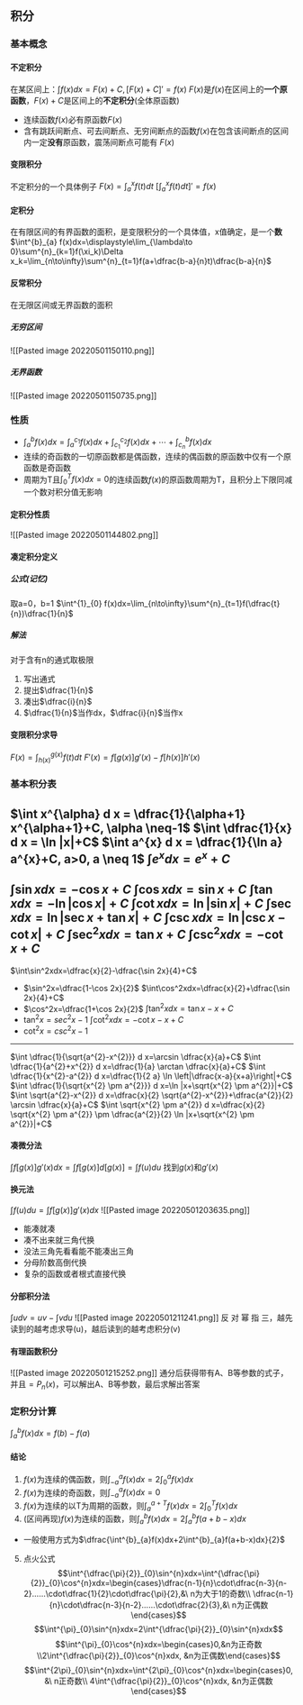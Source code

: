 ## 积分
### 基本概念
#### 不定积分
在某区间上：$\int f(x)dx=F(x)+C, [F(x)+C]'=f(x)$
$F(x)$是$f(x)$在区间上的**一个原函数**，$F(x)+C$是区间上的**不定积分**(全体原函数)
- 连续函数$f(x)$必有原函数$F(x)$
- 含有跳跃间断点、可去间断点、无穷间断点的函数$f(x)$在包含该间断点的区间内一定**没有**原函数，震荡间断点可能有
$F(x)$
#### 变限积分
不定积分的一个具体例子
$F(x)=\int^{x}_{a} f(t)dt$
$[\int^{x}_{a} f(t)dt]'=f(x)$
#### 定积分
在有限区间的有界函数的面积，是变限积分的一个具体值，x值确定，是一个**数**
$\int^{b}_{a} f(x)dx=\displaystyle\lim_{\lambda\to 0}\sum^{n}_{k=1}f(\xi_k)\Delta x_k=\lim_{n\to\infty}\sum^{n}_{t=1}f(a+\dfrac{b-a}{n}t)\dfrac{b-a}{n}$
#### 反常积分
在无限区间或无界函数的面积
##### 无穷区间
![[Pasted image 20220501150110.png]]
##### 无界函数
![[Pasted image 20220501150735.png]]
### 性质
- $\int^{b}_{a}f(x)dx=\int^{c_1}_{a}f(x)dx+\int^{c_2}_{c_1}f(x)dx+\cdots+\int^{b}_{c_n}f(x)dx$
- 连续的奇函数的一切原函数都是偶函数，连续的偶函数的原函数中仅有一个原函数是奇函数
- 周期为T且$\int^{T}_{0}f(x)dx=0$的连续函数$f(x)$的原函数周期为T，且积分上下限同减一个数对积分值无影响
#### 定积分性质
![[Pasted image 20220501144802.png]]
#### 凑定积分定义
##### 公式(记忆)
取a=0，b=1
$\int^{1}_{0} f(x)dx=\lim_{n\to\infty}\sum^{n}_{t=1}f(\dfrac{t}{n})\dfrac{1}{n}$
##### 解法
对于含有n的通式取极限
1. 写出通式
2. 提出$\dfrac{1}{n}$
3. 凑出$\dfrac{i}{n}$
4. $\dfrac{1}{n}$当作dx，$\dfrac{i}{n}$当作x
#### 变限积分求导
$F(x)=\int^{g(x)}_{h(x)}f(t)dt$
$F'(x)=f[g(x)]g'(x)-f[h(x)]h'(x)$
### 基本积分表
$\int x^{\alpha} d x = \dfrac{1}{\alpha+1} x^{\alpha+1}+C, \alpha \neq-1$
$\int \dfrac{1}{x} d x = \ln |x|+C$
$\int a^{x} d x = \dfrac{1}{\ln a} a^{x}+C, a>0, a \neq 1$
$\int e^{x} d x = e^{x}+C$
---
$\int \sin x d x = -\cos x+C$
$\int \cos x d x = \sin x+C$
$\int \tan x d x = -\ln |\cos x|+C$
$\int \cot x d x = \ln |\sin x|+C$
$\int \sec x d x = \ln |\sec x+\tan x|+C$
$\int \csc x d x = \ln |\csc x-\cot x|+C$
$\int \sec ^{2} x d x = \tan x+C$
$\int \csc ^{2} x d x = -\cot x+C$
---
$\int\sin^2xdx=\dfrac{x}{2}-\dfrac{\sin 2x}{4}+C$
- $\sin^2x=\dfrac{1-\cos 2x}{2}$
$\int\cos^2xdx=\dfrac{x}{2}+\dfrac{\sin 2x}{4}+C$
- $\cos^2x=\dfrac{1+\cos 2x}{2}$
$\int\tan^2xdx=\tan x-x+C$
- $\tan^2x=sec^2x-1$
$\int\cot^2xdx=-\cot x-x+C$
- $\cot^2x=csc^2x-1$
---
$\int \dfrac{1}{\sqrt{a^{2}-x^{2}}} d x=\arcsin \dfrac{x}{a}+C$
$\int \dfrac{1}{a^{2}+x^{2}} d x=\dfrac{1}{a} \arctan \dfrac{x}{a}+C$
$\int \dfrac{1}{x^{2}-a^{2}} d x=\dfrac{1}{2 a} \ln \left|\dfrac{x-a}{x+a}\right|+C$
$\int \dfrac{1}{\sqrt{x^{2} \pm a^{2}}} d x=\ln |x+\sqrt{x^{2} \pm a^{2}}|+C$
$\int \sqrt{a^{2}-x^{2}} d x=\dfrac{x}{2} \sqrt{a^{2}-x^{2}}+\dfrac{a^{2}}{2} \arcsin \dfrac{x}{a}+C$
$\int \sqrt{x^{2} \pm a^{2}} d x=\dfrac{x}{2} \sqrt{x^{2} \pm a^{2}} \pm \dfrac{a^{2}}{2} \ln |x+\sqrt{x^{2} \pm a^{2}}|+C$

#### 凑微分法
$\int f[g(x)]g'(x)dx=\int f[g(x)]d[g(x)]=\int f(u)du$
找到$g(x)$和$g'(x)$
#### 换元法
$\int f(u)du=\int f[g(x)]g'(x)dx$
![[Pasted image 20220501203635.png]]
- 能凑就凑
- 凑不出来就三角代换
- 没法三角先看看能不能凑出三角
- 分母阶数高倒代换
- 复杂的函数或者根式直接代换
#### 分部积分法
$\int udv=uv-\int vdu$
![[Pasted image 20220501211241.png]]
反 对 幂 指 三，越先读到的越考虑求导(u)，越后读到的越考虑积分(v)
#### 有理函数积分
![[Pasted image 20220501215252.png]]
通分后获得带有A、B等参数的式子，并且$=P_n(x)$，可以解出A、B等参数，最后求解出答案
### 定积分计算
$\int^{b}_{a}f(x)dx=f(b)-f(a)$
#### 结论
1. $f(x)$为连续的偶函数，则$\int^{a}_{-a}f(x)dx=2\int^{a}_{0}f(x)dx$
2. $f(x)$为连续的奇函数，则$\int^{a}_{-a}f(x)dx=0$
3. $f(x)$为连续的以T为周期的函数，则$\int^{a+T}_{a}f(x)dx=2\int^{T}_{0}f(x)dx$
4. (区间再现)$f(x)$为连续的函数，则$\int^{b}_{a}f(x)dx=2\int^{b}_{a}f(a+b-x)dx$
- 一般使用方式为$\dfrac{\int^{b}_{a}f(x)dx+2\int^{b}_{a}f(a+b-x)dx}{2}$
5. 点火公式
$$\int^{\dfrac{\pi}{2}}_{0}\sin^{n}xdx=\int^{\dfrac{\pi}{2}}_{0}\cos^{n}xdx=\begin{cases}\dfrac{n-1}{n}\cdot\dfrac{n-3}{n-2}……\cdot\dfrac{1}{2}\cdot\dfrac{\pi}{2},&\ n为大于1的奇数\\ \dfrac{n-1}{n}\cdot\dfrac{n-3}{n-2}……\cdot\dfrac{2}{3},&\ n为正偶数\end{cases}$$
$$\int^{\pi}_{0}\sin^{n}xdx=2\int^{\dfrac{\pi}{2}}_{0}\sin^{n}xdx$$
$$\int^{\pi}_{0}\cos^{n}xdx=\begin{cases}0,&n为正奇数\\2\int^{\dfrac{\pi}{2}}_{0}\cos^{n}xdx, &n为正偶数\end{cases}$$
$$\int^{2\pi}_{0}\sin^{n}xdx=\int^{2\pi}_{0}\cos^{n}xdx=\begin{cases}0,&\ n正奇数\\ 4\int^{\dfrac{\pi}{2}}_{0}\cos^{n}xdx, &n为正偶数\end{cases}$$
